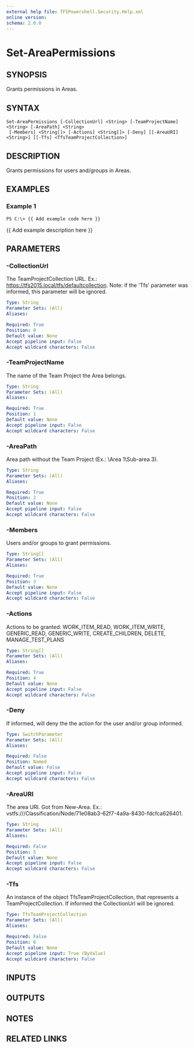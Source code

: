 ```yaml
---
external help file: TFSPowershell.Security.Help.xml
online version: 
schema: 2.0.0
---
```


# Set-AreaPermissions

## SYNOPSIS
Grants permissions in Areas.

## SYNTAX

```
Set-AreaPermissions [-CollectionUrl] <String> [-TeamProjectName] <String> [-AreaPath] <String>
 [-Members] <String[]> [-Actions] <String[]> [-Deny] [[-AreaURI] <String>] [[-Tfs] <TfsTeamProjectCollection>]
```

## DESCRIPTION
Grants permissions for users and/groups in Areas.

## EXAMPLES

### Example 1
```
PS C:\> {{ Add example code here }}
```

{{ Add example description here }}

## PARAMETERS

### -CollectionUrl
The TeamProjectCollection URL.
Ex.: https://tfs2015.local/tfs/defaultcollection. 
Note: if the 'Tfs' parameter was informed, this parameter will be ignored.

```yaml
Type: String
Parameter Sets: (All)
Aliases: 

Required: True
Position: 0
Default value: None
Accept pipeline input: False
Accept wildcard characters: False
```

### -TeamProjectName
The name of the Team Project the Area belongs.

```yaml
Type: String
Parameter Sets: (All)
Aliases: 

Required: True
Position: 1
Default value: None
Accept pipeline input: False
Accept wildcard characters: False
```

### -AreaPath
Area path without the Team Project (Ex.: \Area 1\Sub-area 3).

```yaml
Type: String
Parameter Sets: (All)
Aliases: 

Required: True
Position: 2
Default value: None
Accept pipeline input: False
Accept wildcard characters: False
```

### -Members
Users and/or groups to grant permissions.

```yaml
Type: String[]
Parameter Sets: (All)
Aliases: 

Required: True
Position: 3
Default value: None
Accept pipeline input: False
Accept wildcard characters: False
```

### -Actions
Actions to be granted: WORK_ITEM_READ, WORK_ITEM_WRITE, GENERIC_READ, GENERIC_WRITE, CREATE_CHILDREN, DELETE, MANAGE_TEST_PLANS

```yaml
Type: String[]
Parameter Sets: (All)
Aliases: 

Required: True
Position: 4
Default value: None
Accept pipeline input: False
Accept wildcard characters: False
```

### -Deny
If informed, will deny the the action for the user and/or group informed.

```yaml
Type: SwitchParameter
Parameter Sets: (All)
Aliases: 

Required: False
Position: Named
Default value: False
Accept pipeline input: False
Accept wildcard characters: False
```

### -AreaURI
The area URI.
Got from New-Area.
Ex.: vstfs:///Classification/Node/71e08ab3-62f7-4a9a-8430-fdcfca626401.

```yaml
Type: String
Parameter Sets: (All)
Aliases: 

Required: False
Position: 5
Default value: None
Accept pipeline input: False
Accept wildcard characters: False
```

### -Tfs
An instance of the object TfsTeamProjectCollection, that represents a TeamProjectCollection.
If informed the CollectionUrl will be ignored.

```yaml
Type: TfsTeamProjectCollection
Parameter Sets: (All)
Aliases: 

Required: False
Position: 6
Default value: None
Accept pipeline input: True (ByValue)
Accept wildcard characters: False
```

## INPUTS

## OUTPUTS

## NOTES

## RELATED LINKS

